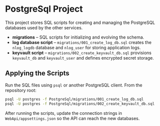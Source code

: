 # PostgreSql Project

This project stores SQL scripts for creating and managing the PostgreSQL databases used by the other services.

- **migrations** – SQL scripts for initializing and evolving the schema.
- **log database script** – `migrations/001_create_log_db.sql` creates the `nlog_logdb` database and `nlog_user` for storing application logs.
- **keyvault script** – `migrations/002_create_keyvault_db.sql` provisions `keyvault_db` and `keyvault_user` and defines encrypted secret storage.

## Applying the Scripts

Run the SQL files using `psql` or another PostgreSQL client. From the repository root:

```bash
psql -U postgres -f PostgreSql/migrations/001_create_log_db.sql
psql -U postgres -f PostgreSql/migrations/002_create_keyvault_db.sql
```

After running the scripts, update the connection strings in `WebApi/appsettings.json` so the API can reach the new databases.
